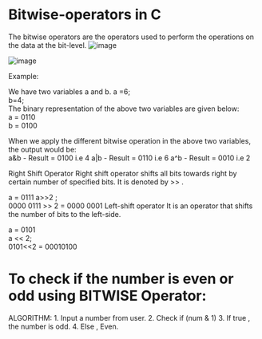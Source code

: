 # Bitwise-operators in C 

The bitwise operators are the operators used to perform the operations on the data at the bit-level.
![image](https://user-images.githubusercontent.com/125941580/230758308-4a45ca35-e5a1-4e8a-8b63-5319a564d1df.png)

![image](https://user-images.githubusercontent.com/125941580/230758377-742b6bc5-3945-4054-afb7-c6a302e529f5.png)

Example:

We have two variables a and b. 
a =6;  
b=4;  
The binary representation of the above two variables are given below:  
a = 0110  
b = 0100  

When we apply the different bitwise operation in the above two variables, the output would be:  
a&b -  Result = 0100  i.e 4 
a|b -  Result = 0110  i.e 6 
a^b -  Result = 0010  i.e 2 

Right Shift Operator
Right shift operator shifts all bits towards right by certain number of specified bits. It is denoted by >> .

a = 0111
a>>2 ;  
0000 0111 >> 2 = 0000 0001 
Left-shift operator
It is an operator that shifts the number of bits to the left-side.

a = 0101  
a << 2;  
0101<<2 = 00010100 

# To check if the number is even or odd using BITWISE Operator:
 ALGORITHM:
    1. Input a number from user.
    2. Check if (num & 1)
    3. If true , the number is odd.
    4. Else , Even.
